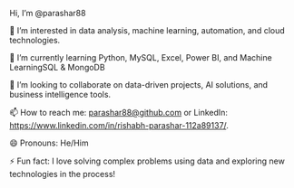Hi, I’m @parashar88

👀 I’m interested in data analysis, machine learning, automation, and cloud technologies.

🌱 I’m currently learning Python, MySQL, Excel, Power BI, and Machine LearningSQL & MongoDB

💞️ I’m looking to collaborate on data-driven projects, AI solutions, and business intelligence tools.

📫 How to reach me: parashar88@github.com or LinkedIn: https://www.linkedin.com/in/rishabh-parashar-112a89137/.

😄 Pronouns: He/Him

⚡ Fun fact: I love solving complex problems using data and exploring new technologies in the process!



<!---
parashar88/parashar88 is a ✨ special ✨ repository because its `README.md` (this file) appears on your GitHub profile.
You can click the Preview link to take a look at your changes.
--->
